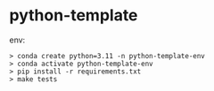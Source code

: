 # python-template

env:
```
> conda create python=3.11 -n python-template-env
> conda activate python-template-env
> pip install -r requirements.txt
> make tests
```
